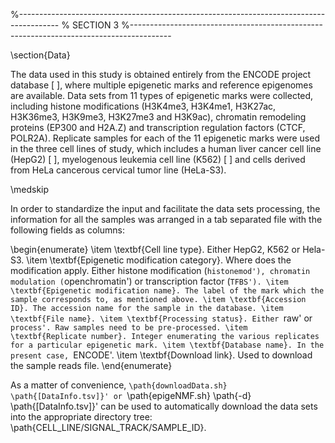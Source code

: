 %----------------------------------------------------------------------------------------
%	SECTION 3
%----------------------------------------------------------------------------------------

\section{Data}

The data used in this study is obtained entirely from the ENCODE project database [ ], where multiple epigenetic marks and reference epigenomes are available. Data sets from 11 types of epigenetic marks were collected, including histone modifications (H3K4me3, H3K4me1, H3K27ac, H3K36me3, H3K9me3, H3K27me3 and H3K9ac), chromatin remodeling proteins (EP300 and H2A.Z) and transcription regulation factors (CTCF, POLR2A). Replicate samples for each of the 11 epigenetic marks were used in the three cell lines of study, which includes a human liver cancer cell line (HepG2) [ ], myelogenous leukemia cell line (K562) [ ] and cells derived from HeLa cancerous cervical tumor line (HeLa-S3).

\medskip

In order to standardize the input and facilitate the data sets processing, the information for all the samples was arranged in a tab separated file with the following fields as columns:

\begin{enumerate}
    \item \textbf{Cell line type}. Either HepG2, K562 or Hela-S3.
    \item \textbf{Epigenetic modification category}. Where does the modification apply. Either histone modification (`histonemod'), chromatin modulation (`openchromatin') or transcription factor (`TFBS').
    \item \textbf{Epigenetic modification name}. The label of the mark which the sample corresponds to, as mentioned above.
    \item \textbf{Accession ID}. The accession name for the sample in the database.
    \item \textbf{File name}.
    \item \textbf{Processing status}. Either `raw' or `process'. Raw samples need to be pre-processed.
    \item \textbf{Replicate number}. Integer enumerating the various replicates for a particular epigenetic mark.
    \item \textbf{Database name}. In the present case, `ENCODE'.
    \item \textbf{Download link}. Used to download the sample reads file.
\end{enumerate}

As a matter of convenience, `\path{downloadData.sh} \path{[DataInfo.tsv]}' or `\path{epigeNMF.sh} \path{-d}  \path{[DataInfo.tsv]}' can be used to automatically download the data sets into the appropriate directory tree: \path{CELL_LINE/SIGNAL_TRACK/SAMPLE_ID}.